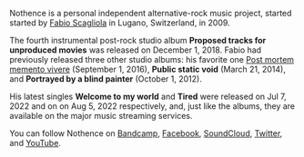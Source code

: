 Nothence is a personal independent alternative-rock music project, started started by [Fabio Scagliola](https://fabioscagliola.com) in Lugano, Switzerland, in 2009.

The fourth instrumental post-rock studio album **Proposed tracks for unproduced movies** was released on December 1, 2018. Fabio had previously released three other studio albums: his favorite one [Post mortem memento vivere](https://pmmv.nothence.com) (September 1, 2016), **Public static void** (March 21, 2014), and **Portrayed by a blind painter** (October 1, 2012).

His latest singles **Welcome to my world** and **Tired** were released on Jul 7, 2022 and on on Aug 5, 2022 respectively, and, just like the albums, they are available on the major music streaming services.

You can follow Nothence on [Bandcamp](https://nothence.bandcamp.com), [Facebook](https://facebook.com/nothence), [SoundCloud](https://soundcloud.com/nothence), [Twitter](https://twitter.com/nothence), and [YouTube](https://youtube.com/nothence).

